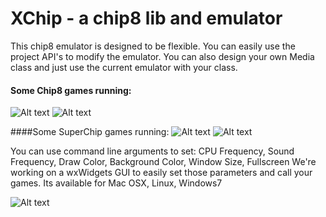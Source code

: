 # XChip - a chip8 lib and emulator
This chip8 emulator is designed to be flexible.
You can easily use the project API's to modify the emulator.
You can also design your own Media class and just use the current emulator with your class.

#### Some Chip8 games running:
![Alt text](https://github.com/dhustkoder/XChip/blob/master/Tools/Images/BRIX.png?raw=true "BRIX.ch8")
![Alt text](https://github.com/dhustkoder/XChip/blob/master/Tools/Images/UFO.png?raw=true "UFO.ch8")

####Some SuperChip games running:
![Alt text](https://github.com/dhustkoder/XChip/blob/master/Tools/Images/CAR.png?raw=true "CAR.ch8")
![Alt text](https://github.com/dhustkoder/XChip/blob/master/Tools/Images/BLINKY.png?raw=true "BLINKY.ch8")

You can use command line arguments to set: CPU Frequency, Sound Frequency, Draw Color, Background Color, Window Size, Fullscreen
We're working on a wxWidgets GUI to easily set those parameters and call your games.
Its available for Mac OSX, Linux, Windows7

![Alt text](https://github.com/dhustkoder/XChip/blob/master/Tools/Images/WXChip.png?raw=true "WXChip")